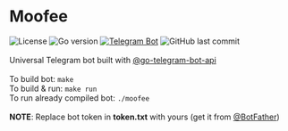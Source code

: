 # Moofee
![License](https://img.shields.io/github/license/allenvox/moofee-bot?color=orange)
![Go version](https://img.shields.io/github/go-mod/go-version/allenvox/moofee-bot?label=Go)
<a href="https://t.me/moofee_bot">![Telegram Bot](https://img.shields.io/badge/Telegram-%40moofee__bot-blue?logo=telegram)</a>
![GitHub last commit](https://img.shields.io/github/last-commit/allenvox/moofee-bot)
<br><br>Universal Telegram bot built with [@go-telegram-bot-api](https://github.com/go-telegram-bot-api)<br><br>
To build bot: `make`<br>
To build & run: `make run`<br>
To run already compiled bot: `./moofee`<br><br>
**NOTE**: Replace bot token in **token.txt** with yours (get it from [@BotFather](https://t.me/BotFather))
